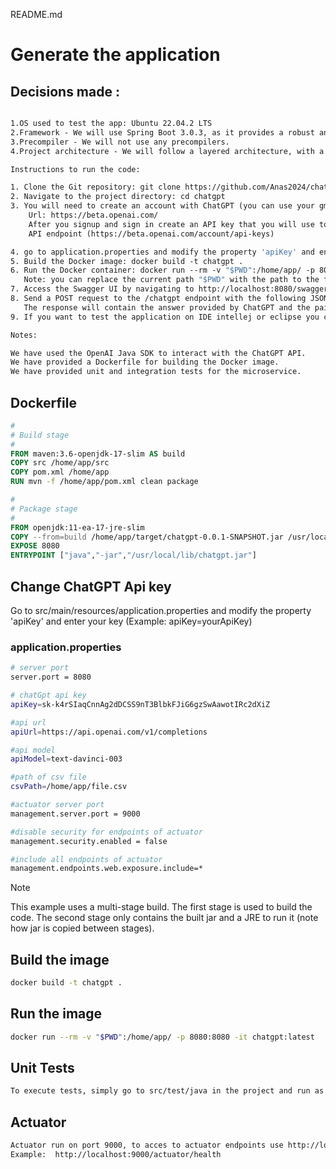 README.md
# Generate the application


## Decisions made :
```dockerfile

1.OS used to test the app: Ubuntu 22.04.2 LTS
2.Framework - We will use Spring Boot 3.0.3, as it provides a robust and efficient framework for building microservices.
3.Precompiler - We will not use any precompilers.
4.Project architecture - We will follow a layered architecture, with a controller layer for handling requests, a service layer for business logic, and a data access layer for accessing the CSV file.

Instructions to run the code:

1. Clone the Git repository: git clone https://github.com/Anas2024/chatgpt.git
2. Navigate to the project directory: cd chatgpt
3. You will need to create an account with ChatGPT (you can use your gmail account)
	Url: https://beta.openai.com/
	After you signup and sign in create an API key that you will use to communicate with the AI’s
	API endpoint (https://beta.openai.com/account/api-keys)

4. go to application.properties and modify the property 'apiKey' and enter your key (example: apiKey=yourApiKey)
5. Build the Docker image: docker build -t chatgpt .
6. Run the Docker container: docker run --rm -v "$PWD":/home/app/ -p 8080:8080 -it chatgpt:latest 
   Note: you can replace the current path "$PWD" with the path to the folder where you want to store the CSV file on your host machine after the docker container is stopped(so that the file.csv survives after the container is stopped).
7. Access the Swagger UI by navigating to http://localhost:8080/swagger-ui/index.html
8. Send a POST request to the /chatgpt endpoint with the following JSON payload: { "question": "What is gluten sensitivity?" }
   The response will contain the answer provided by ChatGPT and the pair Question/answer is stored in file.csv.
9. If you want to test the application on IDE intellej or eclipse you can remove the block in comment in the main of the class IzicapChatGptProject1Application.java

Notes:

We have used the OpenAI Java SDK to interact with the ChatGPT API.
We have provided a Dockerfile for building the Docker image.
We have provided unit and integration tests for the microservice.
```

## Dockerfile

```dockerfile
#
# Build stage
#
FROM maven:3.6-openjdk-17-slim AS build
COPY src /home/app/src
COPY pom.xml /home/app
RUN mvn -f /home/app/pom.xml clean package

#
# Package stage
#
FROM openjdk:11-ea-17-jre-slim
COPY --from=build /home/app/target/chatgpt-0.0.1-SNAPSHOT.jar /usr/local/lib/chatgpt.jar
EXPOSE 8080
ENTRYPOINT ["java","-jar","/usr/local/lib/chatgpt.jar"]

```
## Change ChatGPT Api key 
Go to src/main/resources/application.properties and modify the property 'apiKey' and enter your key (Example: apiKey=yourApiKey)
### application.properties
```sh
# server port
server.port = 8080

# chatGpt api key 
apiKey=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

#api url 
apiUrl=https://api.openai.com/v1/completions

#api model
apiModel=text-davinci-003

#path of csv file
csvPath=/home/app/file.csv

#actuator server port
management.server.port = 9000

#disable security for endpoints of actuator 
management.security.enabled = false

#include all endpoints of actuator
management.endpoints.web.exposure.include=*

```
Note

This example uses a multi-stage build. The first stage is used to build the code. The second stage only contains the built jar and a JRE to run it (note how jar is copied between stages).

## Build the image

```sh
docker build -t chatgpt .
```

## Run the image
```sh
docker run --rm -v "$PWD":/home/app/ -p 8080:8080 -it chatgpt:latest
```
## Unit Tests
```sh
To execute tests, simply go to src/test/java in the project and run as Junit test the class QuestionAnswerControllerTest.java
```

## Actuator
```sh
Actuator run on port 9000, to acces to actuator endpoints use http://localhost:9000/actuator
Example:  http://localhost:9000/actuator/health
```

